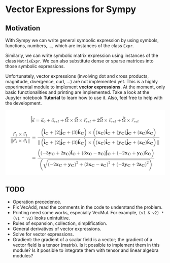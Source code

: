 # Vector Expressions for Sympy

## Motivation

With Sympy we can write general symbolic expression by using symbols, functions, numbers,...., which are instances of the class `Expr`.

Similarly, we can write symbolic matrix expression using instances of the class `MatrixExpr`. We can also substitute dense or sparse matrices into those symbolic expressions.

Unfortunately, vector expressions (involving dot and cross products, magnitude, divergence, curl, ...) are not implemented yet. This is a highly experimental module to implement **vector expressions**. At the moment, only basic functionalities and printing are implemented. Take a look at the Jupyter notebook **Tutorial** to learn how to use it. Also, feel free to help with the development.

![Vector equations image](imgs/img-1.png)

## TODO

* Operation precedence.
* Fix VecAdd, read the comments in the code to understand the problem.
* Printing need some works, especially VecMul. For example, `(v1 & v2) * (v1 ^ v2)` looks unintuitive.
* Rules of expansion, collection, simplification.
* General derivatives of vector expressions.
* Solve for vector expressions.
* Gradient: the gradient of a scalar field is a vector; the gradient of a vector field is a tensor (matrix). Is it possible to implement them in this module? Is it possible to integrate them with tensor and linear algebra modules?